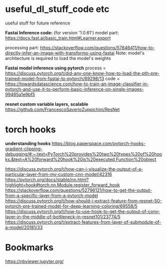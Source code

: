 # useful_dl_stuff_code etc
useful stuff for future reference


**Fastai Inference code:** (for version '1.0.61') 
model part: https://docs.fast.ai/basic_train.html#Learner.export

processing part: https://stackoverflow.com/questions/57846411/how-to-directly-infer-an-image-with-transforms-using-fastai
Note: model's architecture is required to load the model's weights

**Fastai model inference using pytorch**
process = https://discuss.pytorch.org/t/did-any-one-know-how-to-load-the-pth-pre-trained-model-from-fastai-to-pytorch/69298/13
code = https://towardsdatascience.com/how-to-train-an-image-classifier-in-pytorch-and-use-it-to-perform-basic-inference-on-single-images-99465a1e9bf5

**resnet custom variable layers, scalable**
https://github.com/FrancescoSaverioZuppichini/ResNet

# torch hooks
**understanding hooks** https://blog.paperspace.com/pytorch-hooks-gradient-clipping-debugging/#:~:text=PyTorch%20provides%20two%20types%20of%20hooks.&text=A%20forward%20hook%20is%20executed,Function%20object

https://discuss.pytorch.org/t/how-can-i-visualize-the-output-of-a-particular-layer-from-my-custom-cnn-model/42316
https://pytorch.org/docs/stable/nn.html?highlight=hook#torch.nn.Module.register_forward_hook
https://stackoverflow.com/questions/52796121/how-to-get-the-output-from-a-specific-layer-from-a-pytorch-model
https://discuss.pytorch.org/t/how-should-i-extract-feature-from-resnet-50-pytorch-pre-trained-model-for-deep-learning-coloring/69558/5
https://discuss.pytorch.org/t/how-to-use-hook-to-get-the-output-of-conv-layer-in-the-middle-of-bottleneck-in-resnet101/23774/5
https://discuss.pytorch.org/t/extract-features-from-layer-of-submodule-of-a-model/20181/33


# Bookmarks
https://nbviewer.jupyter.org/
